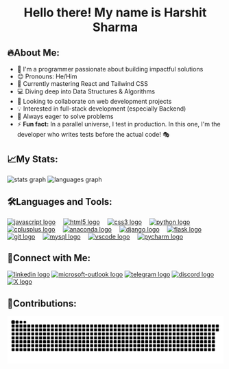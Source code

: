 <h1 align="center">Hello there! My name is Harshit Sharma</h1>

## 🔥About Me:
- 🗿 I'm a programmer passionate about building impactful solutions
- 😊 Pronouns: He/Him
- 🌱 Currently mastering React and Tailwind CSS
- 💻 Diving deep into Data Structures & Algorithms
- 🚀 Looking to collaborate on web development projects
- 💡 Interested in full-stack development (especially Backend)
- 🎯 Always eager to solve problems
- ⚡ <b>Fun fact:</b> In a parallel universe, I test in production. In this one, I'm the developer who writes tests before the actual code! 🎭

###

## 📈My Stats:
<div align="left">  
  <img src="https://github-readme-stats.vercel.app/api?username=HsAhRaSrHmIaT&hide_title=false&hide_rank=false&show_icons=true&include_all_commits=true&count_private=true&disable_animations=false&theme=dracula&locale=en&hide_border=false" height="150" alt="stats graph"  />
  <img src="https://github-readme-stats.vercel.app/api/top-langs?username=HsAhRaSrHmIaT&locale=en&hide_title=false&layout=compact&card_width=320&langs_count=5&theme=dracula&hide_border=false" height="150" alt="languages graph"  />
</div>

###

<div align="left">
  
  ## 🛠️Languages and Tools:
  <a href="https://developer.mozilla.org/en-US/docs/Web/JavaScript"><img src="https://cdn.jsdelivr.net/gh/devicons/devicon/icons/javascript/javascript-original.svg" height="30" alt="javascript logo"  /></a>
  <img width="10" />
  <a href="https://developer.mozilla.org/en-US/docs/Web/HTML"><img src="https://cdn.jsdelivr.net/gh/devicons/devicon/icons/html5/html5-original.svg" height="30" alt="html5 logo"  /></a>
  <img width="10" />
  <a href="https://developer.mozilla.org/en-US/docs/Web/CSS"><img src="https://cdn.jsdelivr.net/gh/devicons/devicon/icons/css3/css3-original.svg" height="30" alt="css3 logo"  /></a>
  <img width="10" />
  <a href="https://www.python.org/doc/"><img src="https://cdn.jsdelivr.net/gh/devicons/devicon/icons/python/python-original.svg" height="30" alt="python logo"  /></a>
  <img width="10" />
  <a href="https://cplusplus.com/doc/tutorial/"><img src="https://cdn.jsdelivr.net/gh/devicons/devicon/icons/cplusplus/cplusplus-original.svg" height="30" alt="cplusplus logo"  /></a>
  <img width="10" />
  <a href="https://docs.anaconda.com/"><img src="https://cdn.jsdelivr.net/gh/devicons/devicon/icons/anaconda/anaconda-original.svg" height="30" alt="anaconda logo"  /></a>
  <img width="10" />
  <a href="https://docs.djangoproject.com/en/5.1/"><img src="https://cdn.jsdelivr.net/gh/devicons/devicon/icons/django/django-plain.svg" height="30" alt="django logo"  /></a>
  <img width="10" />
  <a href="https://flask.palletsprojects.com/en/3.0.x/"><img src="https://cdn.jsdelivr.net/gh/devicons/devicon/icons/flask/flask-original.svg" height="30" alt="flask logo"  /></a>
  <img width="10" />
  <a href="https://git-scm.com/doc"><img src="https://cdn.jsdelivr.net/gh/devicons/devicon/icons/git/git-original.svg" height="30" alt="git logo"  /></a>
  <img width="10" />
  <a href="https://dev.mysql.com/doc/"><img src="https://cdn.jsdelivr.net/gh/devicons/devicon/icons/mysql/mysql-original.svg" height="30" alt="mysql logo"  /></a>
  <img width="10" />
  <a href="https://code.visualstudio.com/Docs"><img src="https://cdn.jsdelivr.net/gh/devicons/devicon/icons/vscode/vscode-original.svg" height="30" alt="vscode logo"  /></a>
  <img width="10" />
  <a href="https://www.jetbrains.com/help/pycharm/quick-start-guide.html"><img src="https://cdn.jsdelivr.net/gh/devicons/devicon/icons/pycharm/pycharm-original.svg" height="30" alt="pycharm logo"  /></a>
</div>

###

<div align="left">
  
  ## 🤝Connect with Me:
  <a href="https://www.linkedin.com/in/harshit-sharma-223612296/"><img src="https://img.icons8.com/?size=100&id=13930&format=png&color=000000" height="35" alt="linkedin logo"  /></a>
  <a href="harshitsharma2.04@outlook.com"><img src="https://img.icons8.com/?size=100&id=ut6gQeo5pNqf&format=png&color=000000" height="35" alt="microsoft-outlook logo"  /></a>
  <a href="https://t.me/HsAhRaSrHmIaT"><img src="https://img.icons8.com/?size=100&id=63306&format=png&color=000000" height="35" alt="telegram logo" /></a>
  <a href="https://discordapp.com/users/886296985743798382"><img src="https://img.icons8.com/?size=100&id=M725CLW4L7wE&format=png&color=000000" height="35" alt="discord logo"  /></a>
  <a href="https://twitter.com/HsAhRaSrHmIaT"><img src="https://img.icons8.com/?size=100&id=ClbD5JTFM7FA&format=png&color=000000" height="35" alt="X logo" /></a>
</div>

###

## 🐍Contributions:

<img src="https://raw.githubusercontent.com/HsAhRaSrHmIaT/HsAhRaSrHmIaT/output/snake.svg" alt="Snake animation" />

###
